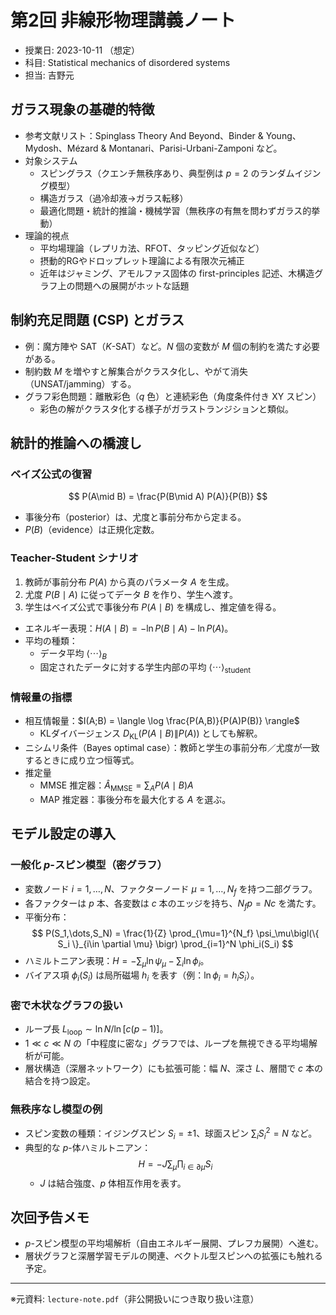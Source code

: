 # 第2回 非線形物理講義ノート
- 授業日: 2023-10-11 （想定）
- 科目: Statistical mechanics of disordered systems
- 担当: 吉野元

## ガラス現象の基礎的特徴
- 参考文献リスト：Spinglass Theory And Beyond、Binder & Young、Mydosh、Mézard & Montanari、Parisi-Urbani-Zamponi など。
- 対象システム
  - スピングラス（クエンチ無秩序あり、典型例は $p=2$ のランダムイジング模型）
  - 構造ガラス（過冷却液→ガラス転移）
  - 最適化問題・統計的推論・機械学習（無秩序の有無を問わずガラス的挙動）
- 理論的視点
  - 平均場理論（レプリカ法、RFOT、タッピング近似など）
  - 摂動的RGやドロップレット理論による有限次元補正
  - 近年はジャミング、アモルファス固体の first-principles 記述、木構造グラフ上の問題への展開がホットな話題

## 制約充足問題 (CSP) とガラス
- 例：魔方陣や SAT（$K$-SAT）など。$N$ 個の変数が $M$ 個の制約を満たす必要がある。
- 制約数 $M$ を増やすと解集合がクラスタ化し、やがて消失（UNSAT/jamming）する。
- グラフ彩色問題：離散彩色（$q$ 色）と連続彩色（角度条件付き XY スピン）
  - 彩色の解がクラスタ化する様子がガラストランジションと類似。

## 統計的推論への橋渡し
### ベイズ公式の復習
$$
P(A\mid B) = \frac{P(B\mid A) P(A)}{P(B)}
$$
- 事後分布（posterior）は、尤度と事前分布から定まる。
- $P(B)$（evidence）は正規化定数。

### Teacher-Student シナリオ
1. 教師が事前分布 $P(A)$ から真のパラメータ $A$ を生成。
2. 尤度 $P(B\mid A)$ に従ってデータ $B$ を作り、学生へ渡す。
3. 学生はベイズ公式で事後分布 $P(A\mid B)$ を構成し、推定値を得る。

- エネルギー表現：$H(A\mid B) = -\ln P(B\mid A) - \ln P(A)$。
- 平均の種類：
  - データ平均 $\langle \cdots \rangle_{B}$
  - 固定されたデータに対する学生内部の平均 $\langle \cdots \rangle_{\text{student}}$

### 情報量の指標
- 相互情報量：$I(A;B) = \langle \log \frac{P(A,B)}{P(A)P(B)} \rangle$
  - KLダイバージェンス $D_{\mathrm{KL}}(P(A\mid B) \| P(A))$ としても解釈。
- ニシムリ条件（Bayes optimal case）：教師と学生の事前分布／尤度が一致するときに成り立つ恒等式。
- 推定量
  - MMSE 推定器：$\hat{A}_{\text{MMSE}} = \sum_A P(A\mid B) A$
  - MAP 推定器：事後分布を最大化する $A$ を選ぶ。

## モデル設定の導入
### 一般化 $p$-スピン模型（密グラフ）
- 変数ノード $i=1,\dots,N$、ファクターノード $\mu=1,\dots,N_f$ を持つ二部グラフ。
- 各ファクターは $p$ 本、各変数は $c$ 本のエッジを持ち、$N_f p = Nc$ を満たす。
- 平衡分布：
$$
P(S_1,\dots,S_N) = \frac{1}{Z} \prod_{\mu=1}^{N_f} \psi_\mu\bigl(\{ S_i \}_{i\in \partial \mu} \bigr)
  \prod_{i=1}^N \phi_i(S_i)
$$
- ハミルトニアン表現：$H = -\sum_\mu \ln \psi_\mu - \sum_i \ln \phi_i$。
- バイアス項 $\phi_i(S_i)$ は局所磁場 $h_i$ を表す（例：$\ln \phi_i = h_i S_i$）。

### 密で木状なグラフの扱い
- ループ長 $L_{\text{loop}} \sim \ln N / \ln[c(p-1)]$。
- $1 \ll c \ll N$ の「中程度に密な」グラフでは、ループを無視できる平均場解析が可能。
- 層状構造（深層ネットワーク）にも拡張可能：幅 $N$、深さ $L$、層間で $c$ 本の結合を持つ設定。

### 無秩序なし模型の例
- スピン変数の種類：イジングスピン $S_i=\pm1$、球面スピン $\sum_i S_i^2 = N$ など。
- 典型的な $p$-体ハミルトニアン：
$$
H = - J \sum_{\mu} \prod_{i \in \partial \mu} S_i
$$
  - $J$ は結合強度、$p$ 体相互作用を表す。

## 次回予告メモ
- $p$-スピン模型の平均場解析（自由エネルギー展開、プレフカ展開）へ進む。
- 層状グラフと深層学習モデルの関連、ベクトル型スピンへの拡張にも触れる予定。

---
※元資料: `lecture-note.pdf`（非公開扱いにつき取り扱い注意）
